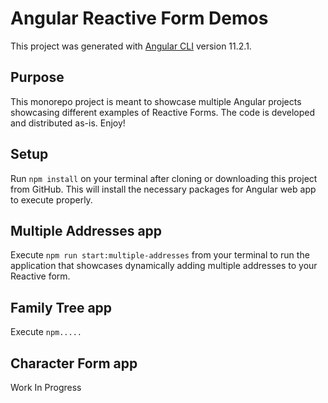 # Angular Reactive Form Demos

This project was generated with [Angular CLI](https://github.com/angular/angular-cli) version 11.2.1.

## Purpose

This monorepo project is meant to showcase multiple Angular projects showcasing different examples of Reactive Forms. The code is developed and distributed as-is. Enjoy!

## Setup

Run `npm install` on your terminal after cloning or downloading this project from GitHub. This will install the necessary packages for Angular web app to execute properly.

## Multiple Addresses app

Execute `npm run start:multiple-addresses` from your terminal to run the application that showcases dynamically adding multiple addresses to your Reactive form.

## Family Tree app

Execute `npm.....`

## Character Form app

  Work In Progress
